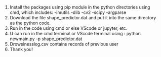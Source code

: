 1. Install the packages using pip module in the python directories using cmd, which includes:
   -imutils
   -dlib
   -cv2
   -scipy
   -argparse
2. Download the file shape_predictor.dat and put it into the same directory as the python code.
3. Run in the code using cmd or else VScode or jupyter, etc.
4. U can run in the cmd terminal or VScode terminal using : python newmain.py -p shape_predictor.dat
5. Drowsinesslog.csv contains records of previous user
6. Thank you!
